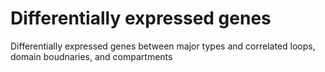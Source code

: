 # Differentially expressed genes

Differentially expressed genes between major types and correlated loops, domain boudnaries, and compartments

